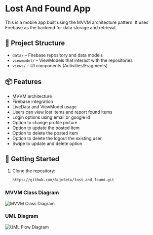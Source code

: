 # Lost And Found App

This is a mobile app built using the MVVM architecture pattern. It uses Firebase as the backend for data storage and retrieval.

## 🧱 Project Structure

- `data/` – Firebase repository and data models
- `viewmodel/` – ViewModels that interact with the repositories
- `views/` – UI components (Activities/Fragments)

## 📦 Features

- MVVM architecture
- Firebase integration
- LiveData and ViewModel usage
- Users can view lost items and report found items
- Login options using email or google id
- Option to change profile picture
- Option to update the posted item
- Option to delete the posted item
- Option to delete the logout the existing user
- Swipe to update and delete option

## 🚀 Getting Started

1. Clone the repository:
   ```bash
   https://github.com/BijoSetu/lost_and_found.git


### MVVM Class Diagram

![MVVM Class Diagram](assets/Class-Diagram.png)

### UML  Diagram

![UML Flow Diagram](assets/UML.png)


